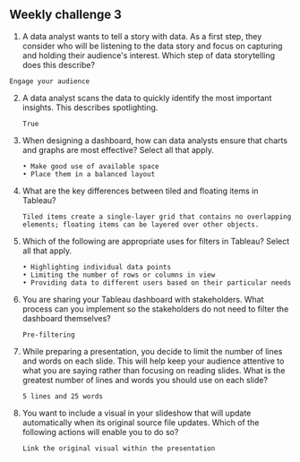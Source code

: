 ## Weekly challenge 3
1.  A data analyst wants to tell a story with data. As a first step, they consider who will be listening to the data story and focus on capturing and holding their audience's interest. Which step of data storytelling does this describe?
   ```
   Engage your audience
   ```
2. A data analyst scans the data to quickly identify the most important insights. This describes spotlighting.
   ```
   True
   ```
3. When designing a dashboard, how can data analysts ensure that charts and graphs are most effective? Select all that apply.
   ```
   • Make good use of available space
   • Place them in a balanced layout
   ```
4. What are the key differences between tiled and floating items in Tableau?
   ```
   Tiled items create a single-layer grid that contains no overlapping elements; floating items can be layered over other objects.
   ```
5. Which of the following are appropriate uses for filters in Tableau? Select all that apply.
   ```
   • Highlighting individual data points
   • Limiting the number of rows or columns in view
   • Providing data to different users based on their particular needs
   ```
6. You are sharing your Tableau dashboard with stakeholders. What process can you implement so the stakeholders do not need to filter the dashboard themselves?
   ```
   Pre-filtering
   ```
7. While preparing a presentation, you decide to limit the number of lines and words on each slide. This will help keep your audience attentive to what you are saying rather than focusing on reading slides. What is the greatest number of lines and words you should use on each slide?
   ```
   5 lines and 25 words
   ```
8. You want to include a visual in your slideshow that will update automatically when its original source file updates. Which of the following actions will enable you to do so?
   ```
   Link the original visual within the presentation
   ```
